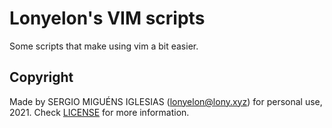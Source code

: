 # Lonyelon's VIM scripts

Some scripts that make using vim a bit easier.

## Copyright

Made by SERGIO MIGUÉNS IGLESIAS (lonyelon@lony.xyz) for personal use, 2021.
Check [LICENSE](../LICENSE) for more information.
